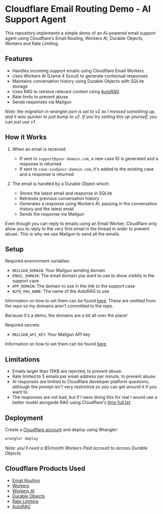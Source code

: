 # Cloudflare Email Routing Demo - AI Support Agent

This repository implements a simple demo of an AI-powered email support agent using Cloudflare's Email Routing, Workers AI, Durable Objects, Workers and Rate Limiting.

## Features

- Handles incoming support emails using Cloudflare Email Workers
- Uses Workers AI (Llama 4 Scout) to generate contextual responses
- Maintains conversation history using Durable Objects with SQLite storage
- Uses RAG to retrieve relevant context using [AutoRAG](https://developers.cloudflare.com/autorag/)
- Rate limits to prevent abuse
- Sends responses via Mailgun

_Note: the migration in wrangler.json is set to v2 as I messed something up, and it was quicker to just bump to v2. If you try setting this up yourself, you can just use v1._

## How it Works

1. When an email is received:
   - If sent to `support@your-domain.com`, a new case ID is generated and a response is returned
   - If sent to `case-xxx@your-domain.com`, it's added to the existing case and a response is returned

2. The email is handled by a Durable Object which:
   - Stores the latest email and response in SQLite
   - Retrieves previous conversation history
   - Generates a response using Workers AI, passing in the conversation history and the latest email
   - Sends the response via Mailgun

Even though you can reply to emails using an Email Worker, Cloudflare only allow you to reply to the very first email in the thread in order to prevent abuse. This is why we use Mailgun to send all the emails.

## Setup

Required environment variables:

- `MAILGUN_DOMAIN`: Your Mailgun sending domain
- `EMAIL_DOMAIN`: The email domain you want to use to show visibily in the support case
- `APP_DOMAIN`: The domain to use in the link to the support case
- `AUTO_RAG_NAME`: The name of the AutoRAG to use

Information on how to set them can be found [here](https://developers.cloudflare.com/workers/wrangler/configuration/#environment-variables). These are omitted from the repo so my domains aren't committed to the repo.

Because it's a demo, the domains are a bit all over the place!

Required secrets:

- `MAILGUN_API_KEY`: Your Mailgun API key

Information on how to set them can be found [here](https://developers.cloudflare.com/workers/configuration/secrets/#adding-secrets-to-your-project).

## Limitations

- Emails larger than 15KB are rejected, to prevent abuse.
- Rate limited to 5 emails per email address per minute, to prevent abuse.
- AI responses are limited to Cloudflare developer platform questions, although the prompt isn't very restrictive so you can get around it if you want to.
- The responses are not bad, but if I were doing this for real I would use a better model alongside RAG using Cloudflare's [llms-full.txt](https://developers.cloudflare.com/llms-full.txt).

## Deployment

Create a [Cloudflare account](https://www.cloudflare.com/en-gb/plans/free/) and deploy using Wrangler: 
```bash
wrangler deploy
```

_Note: you'll need a $5/month Workers Paid account to access Durable Objects._

## Cloudflare Products Used

- [Email Routing](https://developers.cloudflare.com/email-routing/)
- [Workers](https://developers.cloudflare.com/workers/)
- [Workers AI](https://developers.cloudflare.com/workers-ai/)
- [Durable Objects](https://developers.cloudflare.com/durable-objects/)
- [Rate Limiting](https://developers.cloudflare.com/workers/runtime-apis/bindings/rate-limit/)
- [AutoRAG](https://developers.cloudflare.com/autorag/)
